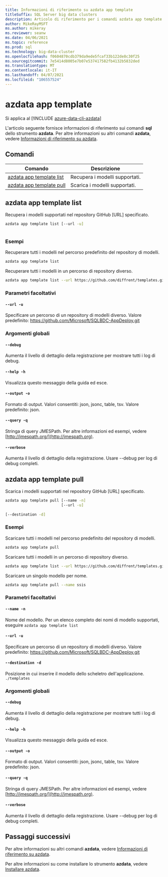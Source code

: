 ```yaml
---
title: Informazioni di riferimento su azdata app template
titleSuffix: SQL Server big data clusters
description: Articolo di riferimento per i comandi azdata app template.
author: MikeRayMSFT
ms.author: mikeray
ms.reviewer: seanw
ms.date: 04/06/2021
ms.topic: reference
ms.prod: sql
ms.technology: big-data-cluster
ms.openlocfilehash: f0604870cdb379da9ede5fcaf33b122de8c30f25
ms.sourcegitcommit: 7e5414d8005e7b07e537417582fb4132b5832ded
ms.translationtype: MT
ms.contentlocale: it-IT
ms.lasthandoff: 04/07/2021
ms.locfileid: "106557524"
---
```

# <a name="azdata-app-template"></a>azdata app template

Si applica al [!INCLUDE [azure-data-cli-azdata](../../includes/azure-data-cli-azdata.md)]

L'articolo seguente fornisce informazioni di riferimento sui comandi **sql** dello strumento **azdata**. Per altre informazioni su altri comandi **azdata**, vedere [Informazioni di riferimento su azdata](reference-azdata.md).

## <a name="commands"></a>Comandi

|Comando|Descrizione|
| --- | --- |
[azdata app template list](#azdata-app-template-list) | Recupera i modelli supportati.
[azdata app template pull](#azdata-app-template-pull) | Scarica i modelli supportati.
## <a name="azdata-app-template-list"></a>azdata app template list
Recupera i modelli supportati nel repository GitHub [URL] specificato.
```bash
azdata app template list [--url -u] 
                         
```
### <a name="examples"></a>Esempi
Recuperare tutti i modelli nel percorso predefinito del repository di modelli.
```bash
azdata app template list
```
Recuperare tutti i modelli in un percorso di repository diverso.
```bash
azdata app template list --url https://github.com/diffrent/templates.git
```
### <a name="optional-parameters"></a>Parametri facoltativi
#### `--url -u`
Specificare un percorso di un repository di modelli diverso. Valore predefinito: https://github.com/Microsoft/SQLBDC-AppDeploy.git
### <a name="global-arguments"></a>Argomenti globali
#### `--debug`
Aumenta il livello di dettaglio della registrazione per mostrare tutti i log di debug.
#### `--help -h`
Visualizza questo messaggio della guida ed esce.
#### `--output -o`
Formato di output.  Valori consentiti: json, jsonc, table, tsv.  Valore predefinito: json.
#### `--query -q`
Stringa di query JMESPath. Per altre informazioni ed esempi, vedere [http://jmespath.org/](http://jmespath.org).
#### `--verbose`
Aumenta il livello di dettaglio della registrazione. Usare --debug per log di debug completi.
## <a name="azdata-app-template-pull"></a>azdata app template pull
Scarica i modelli supportati nel repository GitHub [URL] specificato.
```bash
azdata app template pull [--name -n] 
                         [--url -u]  
                         
[--destination -d]
```
### <a name="examples"></a>Esempi
Scaricare tutti i modelli nel percorso predefinito del repository di modelli.
```bash
azdata app template pull
```
Scaricare tutti i modelli in un percorso di repository diverso.
```bash
azdata app template list --url https://github.com/diffrent/templates.git
```
Scaricare un singolo modello per nome.
```bash
azdata app template pull --name ssis            
```
### <a name="optional-parameters"></a>Parametri facoltativi
#### `--name -n`
Nome del modello. Per un elenco completo dei nomi di modello supportati, eseguire `azdata app template list`
#### `--url -u`
Specificare un percorso di un repository di modelli diverso. Valore predefinito: https://github.com/Microsoft/SQLBDC-AppDeploy.git
#### `--destination -d`
Posizione in cui inserire il modello dello scheletro dell'applicazione.
`./templates`
### <a name="global-arguments"></a>Argomenti globali
#### `--debug`
Aumenta il livello di dettaglio della registrazione per mostrare tutti i log di debug.
#### `--help -h`
Visualizza questo messaggio della guida ed esce.
#### `--output -o`
Formato di output.  Valori consentiti: json, jsonc, table, tsv.  Valore predefinito: json.
#### `--query -q`
Stringa di query JMESPath. Per altre informazioni ed esempi, vedere [http://jmespath.org/](http://jmespath.org).
#### `--verbose`
Aumenta il livello di dettaglio della registrazione. Usare --debug per log di debug completi.

## <a name="next-steps"></a>Passaggi successivi

Per altre informazioni su altri comandi **azdata**, vedere [Informazioni di riferimento su azdata](reference-azdata.md). 

Per altre informazioni su come installare lo strumento **azdata**, vedere [Installare azdata](..\install\deploy-install-azdata.md).


